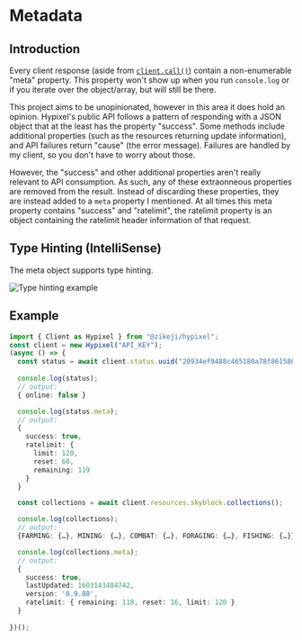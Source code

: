 # Metadata

## Introduction

Every client response (aside from [<code class="language-javascript"><span class="token function">client</span><span class="token punctuation">.</span><span class="token function">call</span><span class="token punctuation">(</span><span class="token punctuation">)</span></code>](/ts-api/classes/client/#call)) contain a non-enumerable "meta" property. This property won't show up when you run `console.log` or if you iterate over the object/array, but will still be there.

This project aims to be unopinionated, however in this area it does hold an opinion. Hypixel's public API follows a pattern of responding with a JSON object that at the least has the property "success". Some methods include additional properties (such as the resources returning update information), and API failures return "cause" (the error message). Failures are handled by my client, so you don't have to worry about those.

However, the "success" and other additional properties aren't really relevant to API consumption. As such, any of these extraonneous properties are removed from the result. Instead of discarding these properties, they are instead added to a `meta` property I mentioned. At all times this meta property contains "success" and "ratelimit", the ratelimit property is an object containing the ratelimit header information of that request.

## Type Hinting (IntelliSense)

The meta object supports type hinting.

![Type hinting example](./metadata.example.webp)

## Example

```typescript
import { Client as Hypixel } from "@zikeji/hypixel";
const client = new Hypixel("API_KEY");
(async () => {
  const status = await client.status.uuid("20934ef9488c465180a78f861586b4cf"); // Minikloon
  
  console.log(status);
  // output:
  { online: false }

  console.log(status.meta);
  // output:
  {
    success: true,
    ratelimit: {
      limit: 120,
      reset: 60,
      remaining: 119
    }
  }

  const collections = await client.resources.skyblock.collections();

  console.log(collections);
  // output:
  {FARMING: {…}, MINING: {…}, COMBAT: {…}, FORAGING: {…}, FISHING: {…}}

  console.log(collections.meta);
  // output:
  {
    success: true,
    lastUpdated: 1603143484742,
    version: '0.9.88',
    ratelimit: { remaining: 118, reset: 16, limit: 120 }
  }
  
})();
```